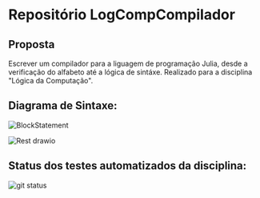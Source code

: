 # Repositório LogCompCompilador

## Proposta
Escrever um compilador para a liguagem de programação Julia, desde a verificação do alfabeto até a lógica de sintáxe.
Realizado para a disciplina "Lógica da Computação".

##

## Diagrama de Sintaxe:

  ![BlockStatement](https://github.com/GuilhermeRameh/LogCompCompilador/assets/62567654/2ed9425c-74d0-454e-a716-ca170929e48c)

  ![Rest drawio](https://github.com/GuilhermeRameh/LogCompCompilador/assets/62567654/0d328d54-ca73-47b8-9133-8cdc17c6cfb1)


##

## Status dos testes automatizados da disciplina: 

![git status](http://3.129.230.99/svg/GuilhermeRameh/LogCompCompilador/)

